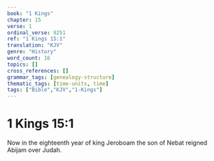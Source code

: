 ```yaml
---
book: "1 Kings"
chapter: 15
verse: 1
ordinal_verse: 9251
ref: "1 Kings 15:1"
translation: "KJV"
genre: "History"
word_count: 16
topics: []
cross_references: []
grammar_tags: [genealogy-structure]
thematic_tags: [time-units, time]
tags: ["Bible","KJV","1-Kings"]
---
```


# 1 Kings 15:1

Now in the eighteenth year of king Jeroboam the son of Nebat reigned Abijam over Judah.
